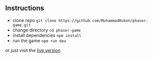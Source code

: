 ## Instructions

- clone repo `git clone https://github.com/MuhammadRukon/phaser-game.git`
- change directory `cd phaser-game`
- install dependencies `npm install`
- run the game `npm run dev`

or just visit the [live version](https://lowcost-mario.netlify.app/)

